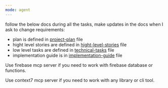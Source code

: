```yaml
---
mode: agent
---
```

follow the below docs during all the tasks, make updates in the docs when I ask to change requirements:
- plan is defined in [project-plan](../../project-plan.md) file
- hight level stories are defined in [hight-level-stories](../../hight-level-stories.md) file
- low level tasks are defined in [technical-tasks](../../technical-tasks.md) file
- implementation guide is in [implementation-guide](../../implementation-guide.md) file

Use firebase mcp server if you need to work with firebase database or functions. 

Use context7 mcp server if you need to work with any library or cli tool.
